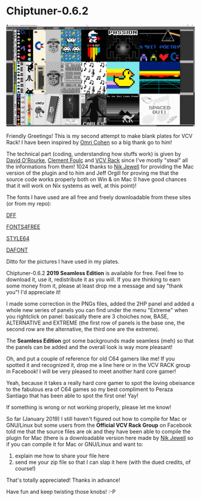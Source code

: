 # Chiptuner-0.6.2
![](infos/Chiptuner-062.jpg)

Friendly Greetings! This is my second attempt to make blank plates for VCV Rack! I have been inspired by [Omri Cohen](https://bit.ly/2P2watb) so a big thank go to him!

The technical part (coding, understanding how stuffs work) is given by [David O'Rourke](https://github.com/david-c14), [Clement Foulc](https://github.com/cfoulc/cf) and [VCV Rack](https://github.com/VCVRack/Rack) since I've mostly "steal" all the informations from them! 1024 thanks to [Nik Jewell](https://github.com/lnikj) for providing the Mac version of the plugin and to him and Jeff Orgill for proving me that the source code works properly both on Win & on Mac (I have good chances that it will work on Nix systems as well, at this point)!

The fonts I have used are all free and freely downloadable from these sites (or from my repo):

[DFF](https://www.download-free-fonts.com/details/36131/karmatic-arcade)

[FONTS4FREE](https://www.fonts4free.net/visitor-font.html)

[STYLE64](http://style64.org/c64-truetype)

[DAFONT](https://www.dafont.com/commodore-64.font)

Ditto for the pictures I have used in my plates.

Chiptuner-0.6.2 **2019 Seamless Edition** is available for free. Feel free to download it, use it, redistribute it as you will.
If you are thinking to earn some money from it, please at least drop me a message and say "thank you"! I'd appreciate it!

I made some correction in the PNGs files, added the 2HP panel and added a whole new series of panels you can find under the menu "Extreme" when you rightclick on panel: basically there are 3 choiches now, BASE, ALTERNATIVE and EXTREME (the first row of panels is the base one, the second row are the alternative, the third one are the extreme).

The **Seamless Edition** got some backgrounds made seamless (meh) so that the panels can be added and the overall look is way more pleasant!

Oh, and put a couple of reference for old C64 gamers like me! If you spotted it and recognized it, drop me a line here or in the VCV RACK group in Facebook! I will be very pleased to meet another hard core gamer!

Yeah, because it takes a really hard core gamer to spot the loving obeisance to the fabulous era of C64 games so my best compliment to Peraza Santiago that has been able to spot the first one! Yay!

If something is wrong or not working properly, please let me know!

So far (January 2019) I still haven't figured out how to compile for Mac or GNU/Linux but some users from the **Official VCV Rack Group** on Facebook told me that the source files are ok and they have been able to compile the plugin for Mac (there is a downloadable version here made by [Nik Jewell](https://github.com/lnikj) so if you can compile it for Mac or GNU/Linux and want to:
1) explain me how to share your file here
2) send me your zip file so that I can slap it here (with the dued credits, of course!)

That's totally appreciated! Thanks in advance!

Have fun and keep twisting those knobs! :-P
